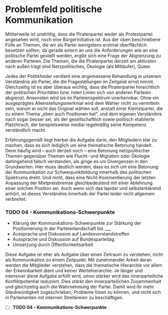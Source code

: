 # Problemfeld politische Kommunikation

Mittlerweile ist unstrittig, dass die Piratenpartei weder als Protestpartei angesehen wird, noch eine Bürgerinitiative ist. Aus der oben beschriebene Fülle an Themen, die wir als Partei wenigstens erstmal oberflächlich besetzen sollten, da gerade extern an uns die Anforderungen wie an eine politische Partei gestellt werden, ergibt sich eine Frage der Abgrenzung zu anderen Parteien. Die Themen, die die Piratenpartei derzeit am aktivsten nach außen trägt sind Netzpolitisches, Ökologie \(als Mitläufer\), Queer.

Jedes der Politikfelder verdient eine angemessene Behandlung in unserem Verständnis als Partei, die die Fragestellungen im Zeitgeist ernst nimmt. Gleichzeitig ist es aber überaus wichtig, dass die Piratenpartei hinsichtlich der politischen Prioritäten bzw. roten Linien sich von anderen Parteien abgrenzt. Ansonsten wird sie im Parteienspektrum unerkennbar. Ohne ein ausgeprägtes Alleinstellungsmerkmal wird dem Wähler nicht zu vermitteln sein, warum er nicht das Original wählen soll, anstatt einer Kleinstpartei, die zu einem Thema „eben auch Positionen hat“, und dem eigenen Verständnis nach sogar besser sei, als der gesellschaftlich sowie politisch etablierte Platzhirsch, der beispielsweise medial regelmäßig seine Kompetenz verständlich macht.

Erfahrungsgemäß liegt hierbei die Aufgabe darin, den Mitgliedern klar zu machen, dass es sich lediglich um eine thematische Betonung handelt. Denn häufig wird – auch derzeit noch – eine Betonung netzpolitischer Themen gegenüber Themen wie Flucht- und Migration oder Ökologie dahingehend falsch verstanden, als ginge es um Divergenzen in den Grundwerten. Hier muss deutlich werden, dass es sich um eine Betonung der Kommunikation zur Schwerpunktbildung innerhalb des politischen Spektrums dreht. Und nicht, dass eine Nicht-Kommentierung der letzten Anpassung der Mietpreisbremse gleichbedeutend mit einer Ablehnung einer solchen Position sei. Auch wenn sich das lapidar und selbsterklärend anhört, ist dieses Verständnis innerhalb der Partei leider nicht allgemein verbreitet.

### TODO 04 - Kommunikations-Schwerpunkte

* Klärung der Kommunikations-Schwerpunkte zur Stärkung der Positionierung in der Parteienlandschaft bis \_\_\_
* Aussprache und Diskussion auf Landesvorstandstreffen
* Aussprache und Diskussion auf Bundesparteitag
* Umsetzung durch Öffentlichkeitsarbeit

Diese Aufgabe ist eher als Aufgabe über einen Zeitraum zu verstehen, nicht als Kommunikation zu einem Zeitpunkt. Mit zunehmender Arbeit daran werden die Mitglieder verstehen, dass die thematische Hierarchie vor allem der Erkennbarkeit dient und keiner Wertehierarchie. Je länger und intensiver diese Aufgabe erfüllt wird, umso stärker wird das innerparteiliche Konfliktpotential reduziert. Dies stärkt den innerparteilichen Zusammenhalt und gleichzeitig auch die Wahrnehmung der Partei. Damit wird ihr mehr Glaubwürdigkeit zugeschrieben, Probleme lösen zu können, und nicht sich in Parlamenten mit internen Streitereien zu beschäftigen.

* [ ] **TODO 04 - Kommunikations-Schwerpunkte**

